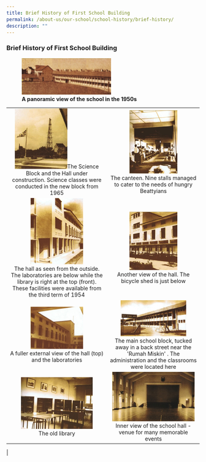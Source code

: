 ```yaml
---
title: Brief History of First School Building
permalink: /about-us/our-school/school-history/brief-history/
description: ""
---
```

### **Brief History of First School Building**

<figure>
<img src="/images/brief%20history%201.jpg" 
     style="width:55%">
<figcaption> <strong> A panoramic view of the school in the 1950s  
 </strong> </figcaption>
</figure>

| | |
|:---:|:---:|
|<img src="/images/brief%20history%202.jpg" style="width:55%">The Science Block and the Hall under construction. Science classes were conducted in the new block from 1965|<img src="/images/brief%20history%203.jpg" style="width:55%"><br>The canteen. Nine stalls managed to cater to the needs of hungry Beattyians|
|<img src="/images/brief%20history%204.jpg" style="width:55%"><br>The hall as seen from the outside. The laboratories are below while the library is right at the top (front). These facilities were available from the third term of 1954 |<img src="/images/brief%20history%205.jpg" style="width:55%"><br>Another view of the hall. The bicycle shed is just below|
|<img src="/images/brief%20history%206.jpg" style="width:55%"><br>A fuller external view of the hall (top) and the laboratories|<img src="/images/brief%20history%207.jpg" style="width:75%"><br>The main school block, tucked away in a back street near the 'Rumah Miskin' . The administration and the classrooms were located here|
|<img src="/images/brief%20history%208.jpg" style="width:75%"><br>The old library|<img src="/images/brief%20history%209.jpg" style="width:95%"><br>Inner view of the school hall - venue for many memorable events |
|